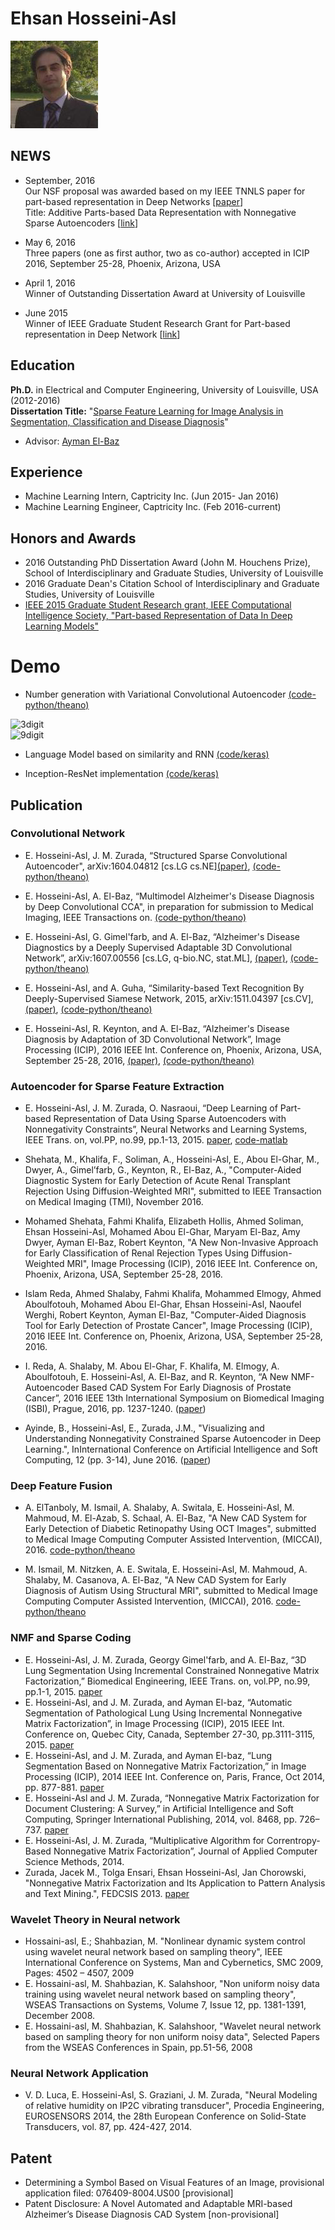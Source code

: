 # Ehsan Hosseini-Asl  
![My image](https://github.com/ehosseiniasl/resume/blob/master/me.png?raw=true)  

## NEWS  

* September, 2016  
Our NSF proposal was awarded based on my IEEE TNNLS paper for part-based representation in Deep Networks [[paper](https://arxiv.org/abs/1601.02733)]  
Title: Additive Parts-based Data Representation with Nonnegative Sparse Autoencoders [[link](https://www.nsf.gov/awardsearch/showAward?AWD_ID=1641042&HistoricalAwards=false)]

* May 6, 2016  
Three papers (one as first author, two as co-author) accepted in ICIP 2016, September 25-28, Phoenix, Arizona, USA  

* April 1, 2016  
Winner of Outstanding Dissertation Award at University of Louisville

* June 2015  
Winner of IEEE Graduate Student Research Grant for Part-based representation in Deep Network [[link](http://cis.ieee.org/graduate-student-research-grants.html)]

## Education

**Ph.D.**  in Electrical and Computer Engineering, University of Louisville, USA (2012-2016)  
**Dissertation Title:** "[Sparse Feature Learning for Image Analysis in Segmentation, Classification and Disease Diagnosis](http://ir.library.louisville.edu/cgi/viewcontent.cgi?article=3368&context=etd)"  

* Advisor: [Ayman El-Baz](https://scholar.google.com/citations?user=RkQNgg4AAAAJ&hl=en)

## Experience ##
* Machine Learning Intern, Captricity Inc. (Jun 2015- Jan 2016) 
* Machine Learning Engineer, Captricity Inc. (Feb 2016-current)

## Honors and Awards ##
* 2016 Outstanding PhD Dissertation Award (John M. Houchens Prize), School of Interdisciplinary and Graduate Studies, University of Louisville  
* 2016 Graduate Dean's Citation School of Interdisciplinary and Graduate Studies, University of Louisville  
* [IEEE 2015 Graduate Student Research grant, IEEE Computational Intelligence Society, "Part-based Representation of Data In Deep Learning Models"](http://cis.ieee.org/graduate-student-research-grants.html)

# Demo
* Number generation with Variational Convolutional Autoencoder [(code-python/theano)](https://github.com/ehosseiniasl/variational-convolutional-autoencoder)  
    
![3digit](https://github.com/ehosseiniasl/variational-convolutional-autoencoder/blob/master/3d.gif?raw=true)  
![9digit](https://github.com/ehosseiniasl/variational-convolutional-autoencoder/blob/master/9d.gif?raw=true)  

* Language Model based on similarity and RNN [(code/keras)](https://github.com/ehosseiniasl/siamese-rnn)  

* Inception-ResNet implementation [(code/keras)](https://github.com/ehosseiniasl/inception-resnet)  

## Publication 
### Convolutional Network

* E. Hosseini-Asl, J. M. Zurada, “Structured Sparse Convolutional Autoencoder", arXiv:1604.04812 [cs.LG cs.NE][(paper)](http://arxiv.org/abs/1604.04812), [(code-python/theano)](https://github.com/ehosseiniasl/structured-sparse-convolutional-autoencoder)  

* E. Hosseini-Asl, A. El-Baz, “Multimodel Alzheimer's Disease Diagnosis by Deep Convolutional CCA", in preparation for submission to Medical Imaging, IEEE Transactions on. [(code-python/theano)](https://github.com/ehosseiniasl/deep-cca)


* E. Hosseini-Asl, G. Gimel'farb, and A. El-Baz, “Alzheimer's Disease Diagnostics by a Deeply Supervised Adaptable 3D Convolutional Network”, arXiv:1607.00556 [cs.LG, q-bio.NC, stat.ML], [(paper)](https://arxiv.org/abs/1607.00556), [(code-python/theano)](https://github.com/ehosseiniasl/3D-Convolutional-Autoencoder) 

* E. Hosseini-Asl, and A. Guha, “Similarity-based Text Recognition By 
Deeply-Supervised Siamese Network, 2015, arXiv:1511.04397 [cs.CV], [(paper)](http://arxiv.org/abs/1511.04397), [(code-python/theano)](https://github.com/ehosseiniasl/deeply-supervised-siamse)  

* E. Hosseini-Asl, R. Keynton, and A. El-Baz, “Alzheimer's Disease Diagnosis by Adaptation of 3D Convolutional Network”, Image Processing (ICIP), 2016 IEEE Int. Conference on, Phoenix, Arizona, USA, September 25-28, 2016, [(paper)](http://arxiv.org/abs/1607.00455), [(code-python/theano)](https://github.com/ehosseiniasl/3D-Convolutional-Autoencoder)


### Autoencoder for Sparse Feature Extraction 

* E. Hosseini-Asl, J. M. Zurada, O. Nasraoui, “Deep Learning of Part-based Representation of Data Using Sparse Autoencoders with Nonnegativity Constraints”, Neural Networks and Learning Systems, IEEE Trans. on, vol.PP, no.99, pp.1-13, 2015. [paper](https://arxiv.org/abs/1601.02733), [code-matlab](https://github.com/ehosseiniasl/Nonnegativity-Constrained-Autoencoder-NCAE)  

* Shehata, M., Khalifa, F., Soliman, A., Hosseini-Asl, E., Abou El-Ghar, M., Dwyer, A., Gimel’farb, G., Keynton, R., El-Baz, A., "Computer-Aided Diagnostic System for Early Detection of Acute Renal Transplant Rejection Using Diffusion-Weighted MRI", submitted to IEEE Transaction on Medical Imaging (TMI), November 2016.

* Mohamed Shehata, Fahmi Khalifa, Elizabeth Hollis, Ahmed Soliman, Ehsan Hosseini-Asl, Mohamed Abou El-Ghar, Maryam El-Baz, Amy Dwyer, Ayman El-Baz, Robert Keynton, "A New Non-Invasive Approach for Early Classification of Renal Rejection Types Using Diffusion-Weighted MRI", Image Processing (ICIP), 2016 IEEE Int. Conference on, Phoenix, Arizona, USA, September 25-28, 2016.


* Islam Reda, Ahmed Shalaby, Fahmi Khalifa, Mohammed Elmogy, Ahmed Aboulfotouh, Mohamed Abou El-Ghar, Ehsan Hosseini-Asl, Naoufel Werghi, Robert Keynton, Ayman El-Baz, "Computer-Aided Diagnosis Tool for Early Detection of Prostate Cancer", Image Processing (ICIP), 2016 IEEE Int. Conference on, Phoenix, Arizona, USA, September 25-28, 2016.


* I. Reda, A. Shalaby, M. Abou El-Ghar, F. Khalifa, M. Elmogy, A. Aboulfotouh, E. Hosseini-Asl, A. El-Baz, and R. Keynton, “A New NMF-Autoencoder Based CAD System For Early Diagnosis of Prostate Cancer”, 2016 IEEE 13th International Symposium on Biomedical Imaging (ISBI), Prague, 2016, pp. 1237-1240. ([paper](http://ieeexplore.ieee.org/document/7493490/))  

* Ayinde, B., Hosseini-Asl, E., Zurada, J.M., "Visualizing and Understanding Nonnegativity Constrained Sparse Autoencoder in Deep Learning.", InInternational Conference on Artificial Intelligence and Soft Computing, 12 (pp. 3-14), June 2016. ([paper](http://link.springer.com/chapter/10.1007/978-3-319-39378-0_1))

### Deep Feature Fusion
* A. ElTanboly, M. Ismail, A. Shalaby, A. Switala, E. Hosseini-Asl, M. Mahmoud, M. El-Azab, S. Schaal, A. El-Baz, "A New CAD System for Early Detection of Diabetic Retinopathy Using OCT Images", submitted to Medical Image Computing Computer Assisted Intervention, (MICCAI), 2016. [code-python/theano](https://github.com/ehosseiniasl/deep-fusion)  

* M. Ismail, M. Nitzken, A. E. Switala, E. Hosseini-Asl, M. Mahmoud, A. Shalaby, M. Casanova, A. El-Baz, "A New CAD System for Early Diagnosis of Autism Using Structural MRI", submitted to Medical Image Computing Computer Assisted Intervention, (MICCAI), 2016. [code-python/theano](https://github.com/ehosseiniasl/deep-fusion)  

### NMF and Sparse Coding  
* E. Hosseini-Asl, J. M. Zurada, Georgy Gimel'farb, and A. El-Baz, “3D Lung Segmentation Using Incremental Constrained Nonnegative Matrix Factorization,” Biomedical Engineering, IEEE Trans. on, vol.PP, no.99, pp.1-1, 2015. [paper](http://ieeexplore.ieee.org/xpl/articleDetails.jsp?arnumber=7277016&searchWithin=%22Authors%22:.QT.E.%20Hosseini-Asl.QT.&newsearch=true)   
* E. Hosseini-Asl, and J. M. Zurada, and Ayman El-baz, “Automatic Segmentation of Pathological Lung Using Incremental Nonnegative Matrix Factorization”, in Image Processing (ICIP), 2015 IEEE Int. Conference on, Quebec City, Canada, September 27-30, pp.3111-3115, 2015. [paper](http://ieeexplore.ieee.org/xpl/articleDetails.jsp?arnumber=7351376&searchWithin=%22Authors%22:.QT.E.%20Hosseini-Asl.QT.&newsearch=true)  
* E. Hosseini-Asl, and J. M. Zurada, and Ayman El-baz, “Lung Segmentation Based on Nonnegative Matrix Factorization,” in Image Processing (ICIP), 2014 IEEE Int. Conference on, Paris, France, Oct 2014, pp. 877-881. [paper](http://ieeexplore.ieee.org/xpl/articleDetails.jsp?arnumber=7025176&searchWithin=%22Authors%22:.QT.E.%20Hosseini-Asl.QT.&newsearch=true)  
* E. Hosseini-Asl and J. M. Zurada, “Nonnegative Matrix Factorization for Document Clustering: A Survey,” in Artificial Intelligence and Soft Computing, Springer International Publishing, 2014, vol. 8468, pp. 726–737. [paper](http://link.springer.com/chapter/10.1007%2F978-3-319-07176-3_63#page-1)  
* E. Hosseini-Asl, J. M. Zurada, “Multiplicative Algorithm for Correntropy-Based Nonnegative Matrix Factorization”, Journal of Applied Computer Science Methods, 2014.  
* Zurada, Jacek M., Tolga Ensari, Ehsan Hosseini-Asl, Jan Chorowski, "Nonnegative Matrix Factorization and Its Application to Pattern Analysis and Text Mining.", FEDCSIS 2013. [paper](http://ieeexplore.ieee.org/xpl/login.jsp?tp=&arnumber=6643969&url=http%3A%2F%2Fieeexplore.ieee.org%2Fiel7%2F6628027%2F6643962%2F06643969.pdf%3Farnumber%3D6643969) 

### Wavelet Theory in Neural network  

* Hossaini-asl, E.; Shahbazian, M. "Nonlinear dynamic system control using wavelet neural network based on sampling theory", IEEE International Conference on Systems, Man and Cybernetics, SMC 2009, Pages: 4502 – 4507, 2009  
* E. Hossaini-asl, M. Shahbazian, K. Salahshoor, "Non uniform noisy data training using wavelet neural network based on sampling theory", WSEAS Transactions on Systems, Volume 7, Issue 12, pp. 1381-1391, December 2008.  
* E. Hossaini-asl, M. Shahbazian, K. Salahshoor, "Wavelet neural network based on sampling theory for non uniform noisy data", Selected Papers from the WSEAS Conferences in Spain, pp.51-56, 2008

### Neural Network Application  
* V. D. Luca, E. Hosseini-Asl, S. Graziani, J. M. Zurada, "Neural Modeling of relative humidity on IP2C vibrating transducer", Procedia Engineering, EUROSENSORS 2014, the 28th European Conference on Solid-State Transducers, vol. 87, pp. 424-427, 2014.  


## Patent  
* Determining a Symbol Based on Visual Features of an Image, provisional application filed: 076409-8004.US00 [provisional]  
* Patent Disclosure: A Novel Automated and Adaptable MRI-based Alzheimer’s Disease Diagnosis CAD System [non-provisional]  
